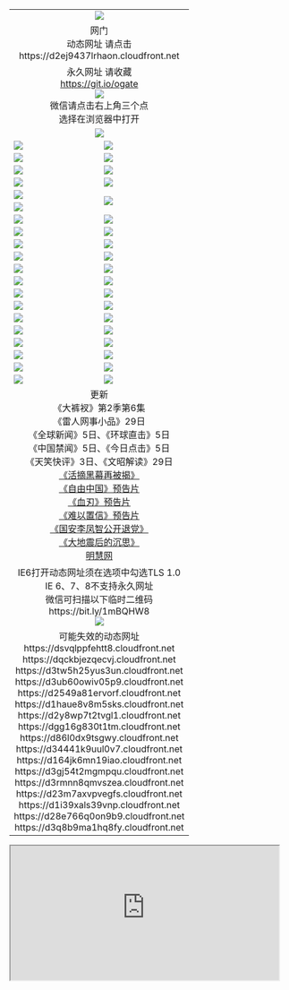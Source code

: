 ﻿<table>
  <tr></tr>
  <tr><td colspan=2 align=center><img src="https://cloud.githubusercontent.com/assets/11880933/13434984/f430fae2-e012-11e5-814f-c2df1e82b247.jpg" /></td></tr>
  <tr><td colspan=2 align=center>网门<br>动态网址 请点击
<br>https://d2ej9437lrhaon.cloudfront.net
    </td>
  </tr>
  <tr>
    <td colspan=2 align=center>永久网址 请收藏<br/><a href="https://git.io/ogate" target="_blank">https://git.io/ogate</a><br/><a href="https://d2ej9437lrhaon.cloudfront.net/Up/0WMGDL2.png" target="_blank"><img src="https://d2ej9437lrhaon.cloudfront.net/Up/0WMGD2.png"/></a>
    <br>微信请点击右上角三个点<br>选择在浏览器中打开<br></td>
  </tr>
  <tr>
    <td colspan=2 align=center><a href="https://d2ej9437lrhaon.cloudfront.net/ogUP.aspx?name=0oGate.apk" target="_blank"><img src="https://d2ej9437lrhaon.cloudfront.net/Up/0WMAZ.jpg" /></a></td>
  </tr>
  <tr>
    <td><a href="https://d2ej9437lrhaon.cloudfront.net/ogNice.aspx" target="_blank"><img src="https://d2ej9437lrhaon.cloudfront.net/Up/0WCYY.jpg" /></a></td>
    <td><a href="https://d2ej9437lrhaon.cloudfront.net/onCO.aspx?ob=600%E4%BA%8B%E7%89%A9&op=%E5%A2%9E%E5%88%A0%E6%94%B9&args=WH1~%23%E7%B1%BB%E5%9E%8B6%E6%96%B0%E9%97%BB%7c%23%E7%B1%BB%E5%9E%8B6%E8%AF%84%E8%AE%BA&mode=" target="_blank"><img src="https://d2ej9437lrhaon.cloudfront.net/Up/0WZTT.jpg" /></a></td> 
  </tr>
  <tr>
    <td><a href="https://d2ej9437lrhaon.cloudfront.net/ogDY.aspx" target="_blank"><img src="https://d2ej9437lrhaon.cloudfront.net/Up/0FK.jpg" /></a></td>
    <td><a href="https://d2ej9437lrhaon.cloudfront.net/ogST.aspx" target="_blank"><img src="https://d2ej9437lrhaon.cloudfront.net/Up/0ST.jpg" /></a></td> 
  </tr>
  <tr>
    <!--td rowspan=2><a href="https://d2ej9437lrhaon.cloudfront.net/ogUP.aspx?name=WJ.mp4&count=T:1,480P:1" target="_blank"><img src="https://d2ej9437lrhaon.cloudfront.net/Up/WJ.jpg" /></a></td-->
    <td><a href="https://d2ej9437lrhaon.cloudfront.net/ogUP.aspx?name=11DKC.mp4&count=T:2,2:6,1:16" target="_blank"><img src="https://d2ej9437lrhaon.cloudfront.net/Up/11DKC.jpg" /></a></td> 
    <td><div><a href="https://d2ej9437lrhaon.cloudfront.net/ogUP.aspx?name=LRWS.mp4&count=7B:8,6B:44,5A:10,5B:35,4A:14,4B:19,3A:10,3B:26,2A:16,2B:21,1A:23,1B:29&current=7B:8" target="_blank"><img src="https://d2ej9437lrhaon.cloudfront.net/Up/LRWS.jpg" /></a></td>
   </tr>
  <tr>
    <td><a href="https://d2ej9437lrhaon.cloudfront.net/ogUP.aspx?name=LRSH.mp4&count=W:13,2:10" target="_blank"><img src="https://d2ej9437lrhaon.cloudfront.net/Up/LRSH.jpg" /></a></td>
    <td><a href="https://d2ej9437lrhaon.cloudfront.net/ogNiceVedio.aspx" target="_blank"><img src="https://d2ej9437lrhaon.cloudfront.net/Up/TGKDY.jpg" /></a></td>
  </tr>
  <tr>
    <td><a href="https://d2ej9437lrhaon.cloudfront.net/ogUP.aspx?name=JQR.mp4&count=2" target="_blank"><img src="https://d2ej9437lrhaon.cloudfront.net/Up/JQR.jpg" /></a></td>   
    <td rowspan=2><a href="https://d2ej9437lrhaon.cloudfront.net/ogUP.aspx?name=JP.mp4&count=9" target="_blank"><img src="https://d2ej9437lrhaon.cloudfront.net/Up/JP.jpg" /></td>
  </tr>
  <tr>
    <td><a href="https://d2ej9437lrhaon.cloudfront.net/ogUP.aspx?name=WH.mp4" target="_blank"><img src="https://d2ej9437lrhaon.cloudfront.net/Up/WH.jpg" /></a></td>
  </tr>
  <tr>
    <td><a href="https://d2ej9437lrhaon.cloudfront.net/ogUP.aspx?name=SSZJ.mp4&count=SP:6,480P:9" target="_blank"><img src="https://d2ej9437lrhaon.cloudfront.net/Up/SSZJ.jpg" /></a></td>
    <td><a href="https://d2ej9437lrhaon.cloudfront.net/ogUP.aspx?name=ZY.mp4&count=2015:16" target="_blank"><img src="https://d2ej9437lrhaon.cloudfront.net/Up/ZY.jpg" /></a</td>
  </tr>
  <tr>
    <td><a href="https://d2ej9437lrhaon.cloudfront.net/ogUP.aspx?name=XTFY.mp4&count=B:2,A:24" target="_blank"><img src="https://d2ej9437lrhaon.cloudfront.net/Up/XTFY.jpg" /></a></td>
    <td><a href="https://d2ej9437lrhaon.cloudfront.net/ogUP.aspx?name=1XQK.mp4&count=13" target="_blank"><img src="https://d2ej9437lrhaon.cloudfront.net/Up/1XQK.jpg" /></a</td>
  </tr>
  <tr>
    <td><a href="https://d2ej9437lrhaon.cloudfront.net/ogUP.aspx?name=1LYF.mp4&count=2" target="_blank"><img src="https://d2ej9437lrhaon.cloudfront.net/Up/1LYF0.jpg" /></a></td>
    <td><a href="https://d2ej9437lrhaon.cloudfront.net/ogUP.aspx?name=1ZGC.mp4&count=6" target="_blank"><img src="https://d2ej9437lrhaon.cloudfront.net/Up/1ZGC0.jpg" /></a></td>
  </tr>
  <tr>
    <td><a href="https://d2ej9437lrhaon.cloudfront.net/ogUP.aspx?name=1ZKM.mp4&count=3&current=3" target="_blank"><img src="https://d2ej9437lrhaon.cloudfront.net/Up/1ZKM0.jpg" /></a></td>  
    <td><a href="https://d2ej9437lrhaon.cloudfront.net/ogUP.aspx?name=1WWY.mp4&count=6&current=6" target="_blank"><img src="https://d2ej9437lrhaon.cloudfront.net/Up/1WWY0.jpg" /></a></td>
  </tr>
  <tr>
    <td><a href="https://d2ej9437lrhaon.cloudfront.net/ogUP.aspx?name=10JGY.mp4&count=3" target="_blank"><img src="https://d2ej9437lrhaon.cloudfront.net/Up/10JGY0.jpg" /></a></td>
    <td><a href="https://d2ej9437lrhaon.cloudfront.net/ogUP.aspx?name=10CYS.mp4&count=2" target="_blank"><img src="https://d2ej9437lrhaon.cloudfront.net/Up/10CYS0.jpg" /></a></td>
  </tr>
  <tr>
    <td><a href="https://d2ej9437lrhaon.cloudfront.net/ogUP.aspx?name=4SQQ.mp4&count=201603:5,201602:20,201601:21&current=201603:5" target="_blank"><img src="https://d2ej9437lrhaon.cloudfront.net/Up/4SQQ0.jpg"/></a></td>
    <td><a href="https://d2ej9437lrhaon.cloudfront.net/ogUP.aspx?name=4SHQ.mp4&count=201603:5,201602:27,201601:28&current=201603:5" target="_blank"><img src="https://d2ej9437lrhaon.cloudfront.net/Up/4SHQ0.jpg"/></a></td>
  </tr>
  <tr>
    <td><a href="https://d2ej9437lrhaon.cloudfront.net/ogUP.aspx?name=4SZG.mp4&count=201603:5,201602:21,201601:23&current=201603:5" target="_blank"><img src="https://d2ej9437lrhaon.cloudfront.net/Up/4SZG0.jpg"/></a></td>
    <td><a href="https://d2ej9437lrhaon.cloudfront.net/ogUP.aspx?name=4SDJ.mp4&count=201603A:5,201603B:4,201602A:24,201602B:7,201601A:48,201601B:6&current=201603A:5" target="_blank"><img src="https://d2ej9437lrhaon.cloudfront.net/Up/4SDJ0.jpg"/></a></td>
  </tr>
  <tr>
    <td><a href="https://d2ej9437lrhaon.cloudfront.net/ogUP.aspx?name=4CTX.mp4&count=201603:1,201602:3,201601:4&current=201603:1" target="_blank"><img src="https://d2ej9437lrhaon.cloudfront.net/Up/4CTX0.jpg"/></a></td>
    <td><a href="https://d2ej9437lrhaon.cloudfront.net/ogUP.aspx?name=4CWZ.mp4&count=201602:4,201601:4&current=201602:4" target="_blank"><img src="https://d2ej9437lrhaon.cloudfront.net/Up/4CWZ0.jpg"/></a></td>
  </tr>
  <tr>
    <td><a href="https://d2ej9437lrhaon.cloudfront.net/onUP.aspx?name=https://d2t6x1lwzcff38.cloudfront.net/" target="_blank"><img src="https://d2ej9437lrhaon.cloudfront.net/Up/0DTW.jpg"/></a></td>
    <td><a href="https://d2ej9437lrhaon.cloudfront.net/onUP.aspx?name=https://d240ns8up8earz.cloudfront.net/acenter/" target="_blank"><img src="https://d2ej9437lrhaon.cloudfront.net/Up/0TDW.jpg" /></a></td>
  </tr>
  <tr>
    <td><a href="https://d2ej9437lrhaon.cloudfront.net/onUP.aspx?name=https://d4508d6vomz2p.cloudfront.net/gb/nsc413.htm" target="_blank"><img src="https://d2ej9437lrhaon.cloudfront.net/Up/0DJY.jpg" /></a></td>
    <td><a href="https://d2ej9437lrhaon.cloudfront.net/onUP.aspx?name=https://d3bxwq7vzudb5l.cloudfront.net/xtr/gb/prog204.html" target="_blank"><img src="https://d2ej9437lrhaon.cloudfront.net/Up/0XTR.jpg" /></a></td>
  </tr>
  <tr>
    <td><a href="https://d2ej9437lrhaon.cloudfront.net/onUP.aspx?name=https://d3aj00iefsmfgc.cloudfront.net/" target="_blank"><img src="https://d2ej9437lrhaon.cloudfront.net/Up/0MHW.jpg" /></a></td>
    <td><a href="https://d2ej9437lrhaon.cloudfront.net/onUP.aspx?name=https://d1lcj91uv80klr.cloudfront.net/" target="_blank"><img src="https://d2ej9437lrhaon.cloudfront.net/Up/0ZJW.jpg" /></a></td>
  </tr>
  <tr>
    <td><a href="https://d2ej9437lrhaon.cloudfront.net/ogUP.aspx?name=0FG.zip" target="_blank"><img src="https://d2ej9437lrhaon.cloudfront.net/Up/0FG.jpg" /></a></td>
    <td><a href="https://d2ej9437lrhaon.cloudfront.net/ogUP.aspx?name=0FGA.apk" target="_blank"><img src="https://d2ej9437lrhaon.cloudfront.net/Up/0FGA.jpg" /></a></td>
  </tr>
  <tr>
    <td><a href="https://d2ej9437lrhaon.cloudfront.net/ogUP.aspx?name=0U.zip" target="_blank"><img src="https://d2ej9437lrhaon.cloudfront.net/Up/0U.jpg" /></a></td>
    <td><a href="https://d2ej9437lrhaon.cloudfront.net/ogUP.aspx?name=0UA.apk" target="_blank"><img src="https://d2ej9437lrhaon.cloudfront.net/Up/0UA.jpg" /></a></td>
  </tr>
  <tr>
    <td><a href="https://d2ej9437lrhaon.cloudfront.net/ogUP.aspx?name=0iPPOTV.zip" target="_blank"><img src="https://d2ej9437lrhaon.cloudfront.net/Up/0iPPOTV.jpg" /></a></td>
    <td><a href="https://d2ej9437lrhaon.cloudfront.net/ogUP.aspx?name=0iNTD.apk" target="_blank"><img src="https://d2ej9437lrhaon.cloudfront.net/Up/0iNTD.jpg" /></a></td>
  </tr>
  <tr>
    <td colspan=2 align=center>更新<br>
      《大裤衩》第2季第6集<br>
      《雷人网事小品》29日<br>
      《全球新闻》5日、《环球直击》5日<br>
      《中国禁闻》5日、《今日点击》5日<br>
      《天笑快评》3日、《文昭解读》29日<br>
      <a href="https://d2ej9437lrhaon.cloudfront.net/ogUP.aspx?name=SSZJ480P9.mp4" target="_blank">《活摘黑幕再被揭》</a><br>
      <a href="https://d2ej9437lrhaon.cloudfront.net/ogUP.aspx?name=11ZYZG0.mp4" target="_blank">《自由中国》预告片</a><br>
      <a href="https://d2ej9437lrhaon.cloudfront.net/ogUP.aspx?name=11XR.mp4" target="_blank">《血刃》预告片</a><br>
      <a href="https://d2ej9437lrhaon.cloudfront.net/ogUP.aspx?name=11NYZX.mp4&count=2" target="_blank">《难以置信》预告片</a><br>
      <a href="https://d2ej9437lrhaon.cloudfront.net/ogUP.aspx?name=4LFZ.mp4" target="_blank">《国安李凤智公开退党》</a><br>
      <a href="https://d2ej9437lrhaon.cloudfront.net/ogUP.aspx?name=4DDZHDCS.mp4" target="_blank">《大地震后的沉思》</a><br>
      <a href="https://d2ej9437lrhaon.cloudfront.net/onUP.aspx?name=https://www.minghui.org/" target="_blank">明慧网</a></td>
    </td>
  </tr>
  <tr>
    <td colspan=2 align=center>IE6打开动态网址须在选项中勾选TLS 1.0<br/>IE 6、7、8不支持永久网址<br/>
      微信可扫描以下临时二维码<br/>https://bit.ly/1mBQHW8<br/><a href="https://d2ej9437lrhaon.cloudfront.net/Up/0WMGDL3.png" target="_blank"><img src="https://d2ej9437lrhaon.cloudfront.net/Up/0WMGD3.png"/></a><br>
  </tr>
  <tr>
    <td colspan=2 align=center>可能失效的动态网址
<br>https://dsvqlppfehtt8.cloudfront.net
<br>https://dqckbjezqecvj.cloudfront.net
<br>https://d3tw5h25yus3un.cloudfront.net
<br>https://d3ub60owiv05p9.cloudfront.net
<br>https://d2549a81ervorf.cloudfront.net
<br>https://d1haue8v8m5sks.cloudfront.net
<br>https://d2y8wp7t2tvgl1.cloudfront.net
<br>https://dgg16g830t1tm.cloudfront.net
<br>https://d86l0dx9tsgwy.cloudfront.net
<br>https://d34441k9uul0v7.cloudfront.net
<br>https://d164jk6mn19iao.cloudfront.net
<br>https://d3gj54t2mgmpqu.cloudfront.net
<br>https://d3rmnn8qmvszea.cloudfront.net
<br>https://d23m7axvpvegfs.cloudfront.net
<br>https://d1i39xals39vnp.cloudfront.net
<br>https://d28e766q0on9b9.cloudfront.net
<br>https://d3q8b9ma1hq8fy.cloudfront.net
    </td>
  </tr>
</table>
<iframe width=480 height=240 src="https://d2ej9437lrhaon.cloudfront.net/og.aspx"></iframe>

